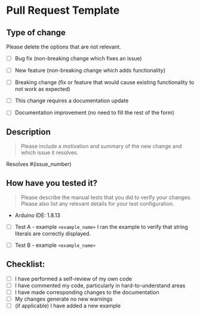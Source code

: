 # Pull Request Template

## Type of change
Please delete the options that are not relevant.

- [ ] Bug fix (non-breaking change which fixes an issue)
- [ ] New feature (non-breaking change which adds functionality)
- [ ] Breaking change (fix or feature that would cause existing functionality to not work as expected)
- [ ] This change requires a documentation update
- [ ] Documentation improvement (no need to fill the rest of the form)


## Description
> Please include a motivation and summary of the new change and which issue it resolves.

Resolves #(issue_number)


## How have you tested it?
> Please describe the manual tests that you did to verify your changes. Please also list any relevant details for your test configuration.

* Arduino IDE: 1.8.13

- [ ] Test A - example `<example_name>`
I ran the example to verify that string literals are correctly displayed.

- [ ] Test B - example `<example_name>`


## Checklist:
- [ ] I have performed a self-review of my own code
- [ ] I have commented my code, particularly in hard-to-understand areas
- [ ] I have made corresponding changes to the documentation
- [ ] My changes generate no new warnings
- [ ] (if applicable) I have added a new example
